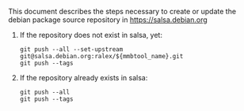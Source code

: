 This document describes the steps necessary to create or update the debian package source
repository in https://salsa.debian.org

1. If the repository does not exist in salsa, yet:
   ```
   git push --all --set-upstream git@salsa.debian.org:ralex/${mmbtool_name}.git
   git push --tags
   ```
1. If the repository already exists in salsa:
   ```
   git push --all
   git push --tags
   ```

